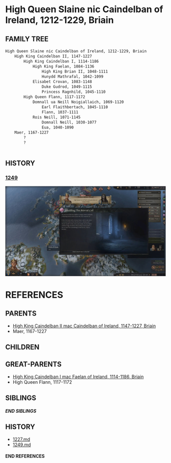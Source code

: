 # High Queen Slaine nic Caindelban of Ireland, 1212-1229, Briain

## FAMILY TREE 
```
High Queen Slaine nic Caindelban of Ireland, 1212-1229, Briain
    High King Caindelban II, 1147-1227
        High King Caindelban I, 1114-1186
            High King Faelan, 1084-1136
                High King Brian II, 1048-1111
                Hunydd Mathrafal, 1042-1099
            Elisabet Crovan, 1083-1148
                Duke Gudrod, 1049-1115
                Princess Ragnhild, 1045-1110
        High Queen Flann, 1117-1172
            Domnall ua Neill Noigiallaich, 1069-1120
                Earl Flaithbertach, 1045-1110
                Flann, 1037-1111
            Rois Neill, 1071-1145
                Domnall Neill, 1030-1077
                Eua, 1040-1090
    Maer, 1167-1227 
        ?
        ?
        
```

## HISTORY

### [1249](../h/1249.md)

![img](../h/14-Queen-Gobflaith-1249/death1.JPG)


# REFERENCES

## PARENTS 
* [High King Caindelban II mac Caindelban of Ireland, 1147-1227, Briain](p/caindelban_ii_mac_caindelban_1147.md)
* Maer, 1167-1227

## CHILDREN 


## GREAT-PARENTS 
* [High King Caindelban I mac Faelan of Ireland, 1114-1186, Briain](p/caindelban_i_mac_faelan_1114.md)
* High Queen Flann, 1117-1172

## SIBLINGS

##### END SIBLINGS  
## HISTORY
* [1227.md](../h/1227.md)
* [1249.md](../h/1249.md)

#### END REFERENCES
